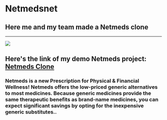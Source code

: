 # Netmedsnet

<h2>Here me and my team made a Netmeds clone</h2>

<!-- <img src="https://www.bing.com/images/blob?bcid=S6lKRMfMnBsEqxcxoNWLuD9SqbotqVTdP7g" /> -->
<hr/>

<img src="https://www.bing.com/images/blob?bcid=S7VPspv4IhsEzQ" />
<h2>Here's the link of my demo Netmeds project: <a href="https://netmedsclone.netlify.app/" target="blank">Netmeds Clone</a> </h2>
<h3>
Netmeds is a new Prescription for Physical & Financial Wellness! Netmeds offers the low-priced generic alternatives to most medicines. Because generic medicines provide the same therapeutic benefits as brand-name medicines, you can expect significant savings by opting for the inexpensive generic substitutes..</h3>
